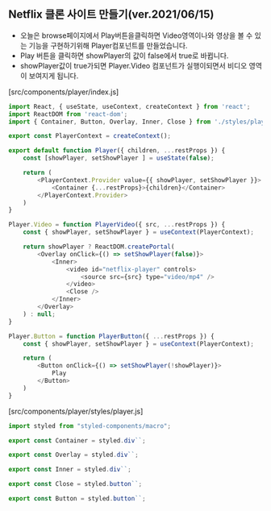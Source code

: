 ## Netflix 클론 사이트 만들기(ver.2021/06/15)

* 오늘은 browse페이지에서 Play버튼을클릭하면 Video영역이나와 영상을 볼 수 있는 기능을 구현하기위해 Player컴포넌트를 만들었습니다.
* Play 버튼을 클릭하면 showPlayer의 값이 false에서 true로 바뀝니다.
* showPlayer값이 true가되면 Player.Video 컴포넌트가 실행이되면서 비디오 영역이 보여지게 됩니다.

[src/components/player/index.js]
```javascript
import React, { useState, useContext, createContext } from 'react';
import ReactDOM from 'react-dom';
import { Container, Button, Overlay, Inner, Close } from './styles/player';

export const PlayerContext = createContext();

export default function Player({ children, ...restProps }) {
    const [showPlayer, setShowPlayer ] = useState(false);

    return (
        <PlayerContext.Provider value={{ showPlayer, setShowPlayer }}>
            <Container {...restProps}>{children}</Container>
        </PlayerContext.Provider>
    )
}

Player.Video = function PlayerVideo({ src, ...restProps }) {
    const { showPlayer, setShowPlayer } = useContext(PlayerContext);

    return showPlayer ? ReactDOM.createPortal(
        <Overlay onClick={() => setShowPlayer(false)}>
            <Inner>
                <video id="netflix-player" controls>
                    <source src={src} type="video/mp4" />
                </video>
                <Close />
            </Inner>
        </Overlay>
    ) : null;
}

Player.Button = function PlayerButton({ ...restProps }) {
    const { showPlayer, setShowPlayer } = useContext(PlayerContext);

    return (
        <Button onClick={() => setShowPlayer(!showPlayer)}>
            Play
        </Button>
    )
}
```

[src/components/player/styles/player.js]
```javascript
import styled from "styled-components/macro";

export const Container = styled.div``;

export const Overlay = styled.div``;

export const Inner = styled.div``;

export const Close = styled.button``;

export const Button = styled.button``;
```